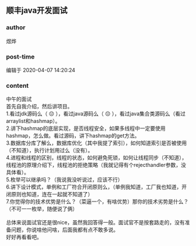 ## 顺丰java开发面试
### author 
煜烨
### post-time 

编辑于  2020-04-07 14:20:24
### content 
<div class="post-topic-des nc-post-content">
 <div>
  中午的面试
 </div>
 <div>
  首先自我介绍，然后讲项目。
 </div>
 <div>
  1.看过jdk源码么（
  <span>
   😔
  </span>
  ），看过java源码么（
  <span>
   😔
  </span>
  ），看过java集合类源码么（看过arraylist和hashmap）。
 </div>
 <div>
  2.讲下hashmap的底层实现，是否线程安全，如果多线程中一定要使用hashmap，怎么做。看过源码，讲下hashmap的get方法。
 </div>
 <div>
  3.数据库分库了解么，数据库优化（其中我提了索引），如何知道索引是否被使用（不知道），执行计划用过么（没有）。
 </div>
 <div>
  4.进程和线程的区别，线程的状态，如何避免死锁，如何让线程同步（不知道），线程池的原理介绍下，线程池的拒绝策略（我就记得有个rejecthandler参数，没具体看）。
 </div>
 <div>
  5.枚举可以继承吗？（我说我没听说过，应该不行）
 </div>
 <div>
  6.讲下设计模式，单例和工厂符合开闭原则么，（单例我知道，工厂我也知道，开闭原则也知道，连在一起就不知道了）
 </div>
 <div>
  7.你觉得你的技术优势是什么？（菜逼一个，有啥优势）那你的技术劣势是什么？（不可一一枚举，随便说了俩）
 </div>
 <div>
  <br/>
 </div>
 <div>
  总体来说面试官还是很nice，虽然我回答得一般。面试官不是按套路走的，没有准备问题，你说啥他问啥，后面我都有点不敢多说。
 </div>
 <div>
  好好再看看吧。
 </div>
 <div>
  <br/>
 </div>
 <div>
  <br/>
 </div>
</div>
